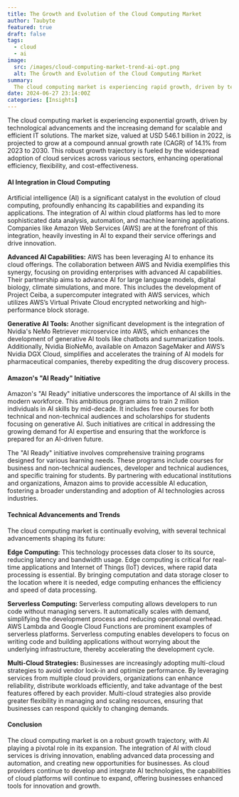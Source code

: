 ```yaml
---
title: The Growth and Evolution of the Cloud Computing Market
author: Taubyte
featured: true
draft: false
tags:
  - cloud
  - ai
image:
  src: /images/cloud-computing-market-trend-ai-opt.png
  alt: The Growth and Evolution of the Cloud Computing Market
summary:
  The cloud computing market is experiencing rapid growth, driven by technological advancements and the increasing demand for scalable and efficient IT solutions. With a projected CAGR of 14.1% from 2023 to 2030, this expansion is fueled by the integration of artificial intelligence (AI) within cloud platforms, enhancing capabilities in data analysis, automation, and machine learning applications. Companies like Amazon Web Services (AWS) are at the forefront, leveraging AI to drive innovation and expand their service offerings. As AI becomes more integral to cloud computing, businesses are better equipped to navigate the digital landscape, fostering operational efficiency and opening new avenues for growth and development.
date: 2024-06-27 23:14:00Z
categories: [Insights]
---
```



The cloud computing market is experiencing exponential growth, driven by technological advancements and the increasing demand for scalable and efficient IT solutions. The market size, valued at USD 546.1 billion in 2022, is projected to grow at a compound annual growth rate (CAGR) of 14.1% from 2023 to 2030. This robust growth trajectory is fueled by the widespread adoption of cloud services across various sectors, enhancing operational efficiency, flexibility, and cost-effectiveness.

#### AI Integration in Cloud Computing

Artificial intelligence (AI) is a significant catalyst in the evolution of cloud computing, profoundly enhancing its capabilities and expanding its applications. The integration of AI within cloud platforms has led to more sophisticated data analysis, automation, and machine learning applications. Companies like Amazon Web Services (AWS) are at the forefront of this integration, heavily investing in AI to expand their service offerings and drive innovation.

**Advanced AI Capabilities:** AWS has been leveraging AI to enhance its cloud offerings. The collaboration between AWS and Nvidia exemplifies this synergy, focusing on providing enterprises with advanced AI capabilities. Their partnership aims to advance AI for large language models, digital biology, climate simulations, and more. This includes the development of Project Ceiba, a supercomputer integrated with AWS services, which utilizes AWS’s Virtual Private Cloud encrypted networking and high-performance block storage.

**Generative AI Tools:** Another significant development is the integration of Nvidia's NeMo Retriever microservice into AWS, which enhances the development of generative AI tools like chatbots and summarization tools. Additionally, Nvidia BioNeMo, available on Amazon SageMaker and AWS’s Nvidia DGX Cloud, simplifies and accelerates the training of AI models for pharmaceutical companies, thereby expediting the drug discovery process.

#### Amazon's "AI Ready" Initiative

Amazon's "AI Ready" initiative underscores the importance of AI skills in the modern workforce. This ambitious program aims to train 2 million individuals in AI skills by mid-decade. It includes free courses for both technical and non-technical audiences and scholarships for students focusing on generative AI. Such initiatives are critical in addressing the growing demand for AI expertise and ensuring that the workforce is prepared for an AI-driven future.

The "AI Ready" initiative involves comprehensive training programs designed for various learning needs. These programs include courses for business and non-technical audiences, developer and technical audiences, and specific training for students. By partnering with educational institutions and organizations, Amazon aims to provide accessible AI education, fostering a broader understanding and adoption of AI technologies across industries.

#### Technical Advancements and Trends

The cloud computing market is continually evolving, with several technical advancements shaping its future:

**Edge Computing:** This technology processes data closer to its source, reducing latency and bandwidth usage. Edge computing is critical for real-time applications and Internet of Things (IoT) devices, where rapid data processing is essential. By bringing computation and data storage closer to the location where it is needed, edge computing enhances the efficiency and speed of data processing.

**Serverless Computing:** Serverless computing allows developers to run code without managing servers. It automatically scales with demand, simplifying the development process and reducing operational overhead. AWS Lambda and Google Cloud Functions are prominent examples of serverless platforms. Serverless computing enables developers to focus on writing code and building applications without worrying about the underlying infrastructure, thereby accelerating the development cycle.

**Multi-Cloud Strategies:** Businesses are increasingly adopting multi-cloud strategies to avoid vendor lock-in and optimize performance. By leveraging services from multiple cloud providers, organizations can enhance reliability, distribute workloads efficiently, and take advantage of the best features offered by each provider. Multi-cloud strategies also provide greater flexibility in managing and scaling resources, ensuring that businesses can respond quickly to changing demands.

#### Conclusion

The cloud computing market is on a robust growth trajectory, with AI playing a pivotal role in its expansion. The integration of AI with cloud services is driving innovation, enabling advanced data processing and automation, and creating new opportunities for businesses. As cloud providers continue to develop and integrate AI technologies, the capabilities of cloud platforms will continue to expand, offering businesses enhanced tools for innovation and growth.

